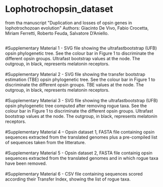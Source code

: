 # Lophotrochopsin_dataset <br>
from tha manuscript "Duplication and losses of opsin genes in lophotrochozoan evolution" Authors: Giacinto De Vivo, Fabio Crocetta, Miriam Ferretti, Roberto Feuda, Salvatore D’Aniello. <br><br>

#Supplementary Material 1 - SVG file showing the ultrafastbootstrap (UFB) opsin phylogenetic tree. See the colour bar in Figure 1 to discriminate the different opsin groups. Ultrafast bootstrap values at the node. The outgroup, in black, represents melatonin receptors. <br><br>
#Supplementary Material 2 - SVG file showing the transfer bootstrap estimation (TBE) opsin phylogenetic tree. See the colour bar in Figure 1 to discriminate the different opsin groups. TBE values at the node. The outgroup, in black, represents melatonin receptors. <br><br>
#Supplementary Material 3 - SVG file showing the ultrafastbootstrap (UFB) opsin phylogenetic tree computed after removing rogue taxa. See the colour bar in Figure 1 to discriminate the different opsin groups. Ultrafast bootstrap values at the node. The outgroup, in black, represents melatonin receptors. <br><br>
#Supplementary Material 4 – Opsin dataset 1, FASTA file containing opsin sequences extracted from the translated genomes plus a pre-compiled list of sequences taken from the litterature. <br><br>
#Supplementary Material 5 - Opsin dataset 2, FASTA file containig opsin sequences extracted from the translated genomes and in which rogue taxa have been removed. <br><br>
#Supplementary Material 6 - CSV file containing sequences scored according their Transfer Index, showing the list of rogue taxa.
